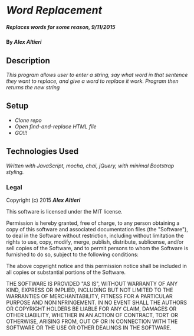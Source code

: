 # _Word Replacement_

##### _Replaces words for some reason, 9/11/2015_

#### By _**Alex Altieri**_

## Description

_This program allows user to enter a string, say what word in that sentence they want to replace, and give a word to replace it work. Program then returns the new string_

## Setup

* _Clone repo_
* _Open find-and-replace HTML file_
* _GO!!!_


## Technologies Used

_Written with JavaScript, mocha, chai, jQuery, with minimal Bootstrap styling._

### Legal


Copyright (c) 2015 **_Alex Altieri_**

This software is licensed under the MIT license.

Permission is hereby granted, free of charge, to any person obtaining a copy
of this software and associated documentation files (the "Software"), to deal
in the Software without restriction, including without limitation the rights
to use, copy, modify, merge, publish, distribute, sublicense, and/or sell
copies of the Software, and to permit persons to whom the Software is
furnished to do so, subject to the following conditions:

The above copyright notice and this permission notice shall be included in
all copies or substantial portions of the Software.

THE SOFTWARE IS PROVIDED "AS IS", WITHOUT WARRANTY OF ANY KIND, EXPRESS OR
IMPLIED, INCLUDING BUT NOT LIMITED TO THE WARRANTIES OF MERCHANTABILITY,
FITNESS FOR A PARTICULAR PURPOSE AND NONINFRINGEMENT. IN NO EVENT SHALL THE
AUTHORS OR COPYRIGHT HOLDERS BE LIABLE FOR ANY CLAIM, DAMAGES OR OTHER
LIABILITY, WHETHER IN AN ACTION OF CONTRACT, TORT OR OTHERWISE, ARISING FROM,
OUT OF OR IN CONNECTION WITH THE SOFTWARE OR THE USE OR OTHER DEALINGS IN
THE SOFTWARE.